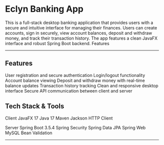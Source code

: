 # Eclyn Banking App

This is a full-stack desktop banking application that provides users with a secure and intuitive interface for managing their finances. Users can create accounts, sign in securely, view account balances, deposit and withdraw money, and track their transaction history. The app features a clean JavaFX interface and robust Spring Boot backend.
Features

---
## Features
User registration and secure authentication
Login/logout functionality
Account balance viewing
Deposit and withdraw money with real-time balance updates
Transaction history tracking
Clean and responsive desktop interface
Secure API communication between client and server

## Tech Stack & Tools
Client 
JavaFX 17 
Java 17
Maven 
Jackson
HTTP Client

Server
Spring Boot 3.5.4 
Spring Security
Spring Data JPA 
Spring Web
MySQL
Bean Validation

---

